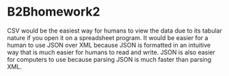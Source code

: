 # B2Bhomework2

CSV would be the easiest way for humans to view the data due to its tabular nature if you open it on a spreadsheet program. It would be easier for a human to use JSON over XML because JSON is formatted in an intuitive way that is much easier for humans to read and write. JSON is also easier for computers to use because parsing JSON is much faster than parsing XML. 
